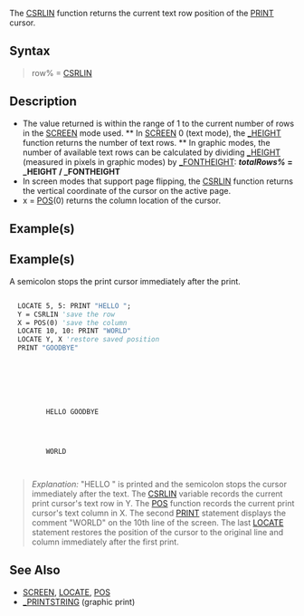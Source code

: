 The [CSRLIN](CSRLIN) function returns the current text row position of the [PRINT](PRINT) cursor.



## Syntax

>  row% = [CSRLIN](CSRLIN)


## Description

*  The value returned is within the range of 1 to the current number of rows in the [SCREEN](SCREEN) mode used.
** In [SCREEN](SCREEN) 0 (text mode), the [_HEIGHT](_HEIGHT) function returns the number of text rows.
** In graphic modes, the number of available text rows can be calculated by dividing [_HEIGHT](_HEIGHT) (measured in pixels in graphic modes) by [_FONTHEIGHT](_FONTHEIGHT): ***totalRows%* = _HEIGHT / _FONTHEIGHT**
*  In screen modes that support page flipping, the [CSRLIN](CSRLIN) function returns the vertical coordinate of the cursor on the active page.
* x = [POS](POS)(0) returns the column location of the cursor.


## Example(s)

## Example(s)
 A semicolon stops the print cursor immediately after the print.

```vb

  LOCATE 5, 5: PRINT "HELLO ";
  Y = CSRLIN 'save the row
  X = POS(0) 'save the column  
  LOCATE 10, 10: PRINT "WORLD"
  LOCATE Y, X 'restore saved position
  PRINT "GOODBYE" 

```


```text






         HELLO GOODBYE




         WORLD



```

> *Explanation:* "HELLO " is printed and the semicolon stops the cursor immediately after the text. The [CSRLIN](CSRLIN) variable records the current print cursor's text row in Y. The [POS](POS) function records the current print cursor's text column in X. The second [PRINT](PRINT) statement displays the comment "WORLD" on the 10th line of the screen. The last [LOCATE](LOCATE) statement restores the position of the cursor to the original line and column immediately after the first print.


## See Also

* [SCREEN](SCREEN), [LOCATE](LOCATE), [POS](POS)
* [_PRINTSTRING](_PRINTSTRING) (graphic print)




